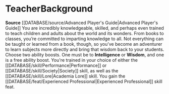﻿---
ability:
- Intelligence
- Wisdom
ability_boost:
- Intelligence
- Wisdom
feat: '[[DATABASE/feat/Experienced Professional|Experienced Professional]]'
id: '180'
name: Teacher
prerequisite: null
rarity: Common
rus_type_level: null
skill:
- '[[DATABASE/skill/Performance|Performance]] or [[DATABASE/skill/Society|Society]]'
- Academia [[DATABASE/skill/Lore|Lore]]
source: '[[DATABASE/source/Advanced Player''s Guide|Advanced Player''s Guide]]'
subcategory: general
trait: null
type: Background

---
# Teacher<span class="item-type">Background</span>

**Source** [[DATABASE/source/Advanced Player's Guide|Advanced Player's Guide]] 
You are incredibly knowledgeable, skilled, and perhaps even trained to teach children and adults about the world and its wonders. From books to classes, you’re committed to imparting knowledge to all. Not everything can be taught or learned from a book, though, so you’ve become an adventurer to learn subjects more directly and bring that wisdom back to your students.
Choose two ability boosts. One must be to **Intelligence** or **Wisdom**, and one is a free ability boost.
You're trained in your choice of either the [[DATABASE/skill/Performance|Performance]] or [[DATABASE/skill/Society|Society]] skill, as well as the [[DATABASE/skill/Lore|Academia Lore]] skill. You gain the [[DATABASE/feat/Experienced Professional|Experienced Professional]] skill feat.
